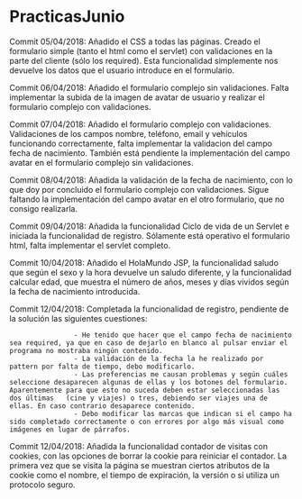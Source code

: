# PracticasJunio

Commit 05/04/2018: Añadido el CSS a todas las páginas. Creado el formulario simple (tanto el html como el servlet) con validaciones en la parte del cliente (sólo los required). Esta funcionalidad simplemente nos devuelve los datos que el usuario introduce en el formulario.
                   
Commit 06/04/2018: Añadido el formulario complejo sin validaciones. Falta implementar la subida de la imagen de avatar de usuario y realizar el formulario complejo con validaciones.

Commit 07/04/2018: Añadido el formulario complejo con validaciones. Validaciones de los campos nombre, teléfono, email y vehículos funcionando correctamente, falta implementar la validacion del campo fecha de nacimiento. También está pendiente la implementación del campo avatar en el formulario complejo sin validaciones.

Commit 08/04/2018: Añadida la validación de la fecha de nacimiento, con lo que doy por concluido el formulario complejo con validaciones. Sigue faltando la implementación del campo avatar en el otro formulario, que no consigo realizarla.

Commit 09/04/2018: Añadida la funcionalidad Ciclo de vida de un Servlet e iniciada la funcionalidad de registro. Sólamente está operativo el formulario html, falta implementar el servlet completo.

Commit 10/04/2018: Añadido el HolaMundo JSP, la funcionalidad saludo que según el sexo y la hora devuelve un saludo diferente, y la funcionalidad calcular edad, que muestra el número de años, meses y días vividos según la fecha de nacimiento introducida.

Commit 12/04/2018: Completada la funcionalidad de registro, pendiente de la solución las siguientes cuestiones:
            
                    - He tenido que hacer que el campo fecha de nacimiento sea required, ya que en caso de dejarlo en blanco al pulsar enviar el programa no mostraba ningún contenido.
                    - La validación de la fecha la he realizado por pattern por falta de tiempo, debo modificarlo.
                    - Las preferencias me causan problemas y según cuáles seleccione desaparecen algunas de ellas y los botones del formulario. Aparentemente para que esto no suceda deben estar seleccionadas las dos últimas   (cine y viajes) o tres, debiendo ser viajes una de ellas. En caso contrario desaparece contenido.
                    - Debo modificar las marcas que indican si el campo ha sido completado correctamente o con errores por algo más visual como imágenes en lugar de párrafos.
                    

Commit 12/04/2018: Añadida la funcionalidad contador de visitas con cookies, con las opciones de borrar la cookie para reiniciar el contador. La primera vez que se visita la página se muestran ciertos atributos de la cookie como el nombre, el tiempo de expiración, la versión o si utiliza un protocolo seguro.